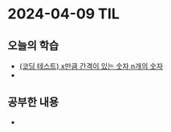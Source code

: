 # 2024-04-09 TIL
## 오늘의 학습
- [(코딩 테스트) x만큼 간격이 있는 숫자 n개의 숫자](/Coding%20Test/프로그래머스/연습문제/x만큼%20간격이%20있는%20숫자%20n개의%20숫자.md)
- 

## 공부한 내용
- 